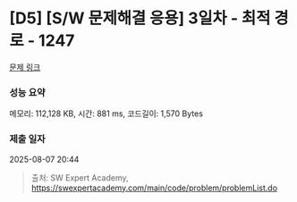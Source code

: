 # [D5] [S/W 문제해결 응용] 3일차 - 최적 경로 - 1247 

[문제 링크](https://swexpertacademy.com/main/code/problem/problemDetail.do?contestProbId=AV15OZ4qAPICFAYD) 

### 성능 요약

메모리: 112,128 KB, 시간: 881 ms, 코드길이: 1,570 Bytes

### 제출 일자

2025-08-07 20:44



> 출처: SW Expert Academy, https://swexpertacademy.com/main/code/problem/problemList.do